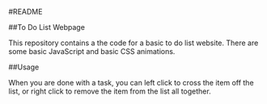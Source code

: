 #README##To Do List WebpageThis repository contains a the code for a basic to do list website. There are some basic JavaScript and basic CSS animations. ##UsageWhen you are done with a task, you can left click to cross the item off the list, or right click to remove the item from the list all together. 